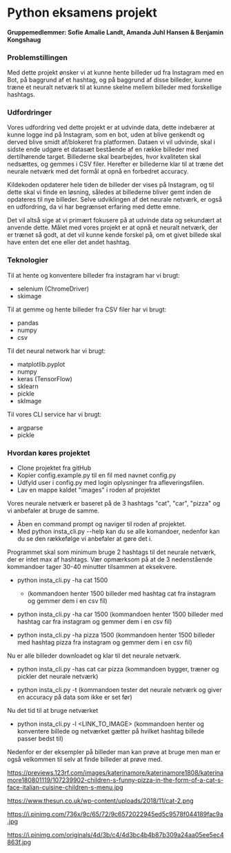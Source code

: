# Python eksamens projekt

#### Gruppemedlemmer: Sofie Amalie Landt, Amanda Juhl Hansen & Benjamin Kongshaug

### Problemstillingen

Med dette projekt ønsker vi at kunne hente billeder ud fra Instagram med en Bot, på baggrund af et hashtag, og på baggrund af disse billeder, kunne træne et neuralt netværk til at kunne skelne mellem billeder med forskellige hashtags.

### Udfordringer

Vores udfordring ved dette projekt er at udvinde data, dette indebærer at kunne logge ind på Instagram, som en bot, uden at blive genkendt og derved blive smidt af/blokeret fra platformen. Dataen vi vil udvinde, skal i sidste ende udgøre et datasæt bestående af en række billeder med dertilhørende target. Billederne skal bearbejdes, hvor kvaliteten skal nedsættes, og gemmes i CSV filer. Herefter er billederne klar til at træne det neurale netværk med det formål at opnå en forbedret accuracy.

Kildekoden opdaterer hele tiden de billeder der vises på Instagram, og til dette skal vi finde en løsning, således at billederne bliver gemt inden de opdateres til nye billeder. Selve udviklingen af det neurale netværk, er også en udfordring, da vi har begrænset erfaring med dette emne.

Det vil altså sige at vi primært fokusere på at udvinde data og sekundært at anvende dette. Målet med vores projekt er at opnå et neuralt netværk, der er trænet så godt, at det vil kunne kende forskel på, om et givet billede skal have enten det ene eller det andet hashtag.

### Teknologier

Til at hente og konventere billeder fra instagram har vi brugt:
- selenium (ChromeDriver)
- skimage

Til at gemme og hente billeder fra CSV filer har vi brugt:
- pandas
- numpy
- csv

Til det neural network har vi brugt:
- matplotlib.pyplot
- numpy
- keras (TensorFlow)
- sklearn
- pickle 
- skImage

Til vores CLI service har vi brugt:
- argparse
- pickle

### Hvordan køres projektet

- Clone projektet fra gitHub
- Kopier config.example.py til en fil med navnet config.py
- Udfyld user i config.py med login oplysninger fra afleveringsfilen.
- Lav en mappe kaldet "images" i roden af projektet

Vores neurale netværk er baseret på de 3 hashtags "cat", "car", "pizza" og vi anbefaler at bruge de samme.

- Åben en command prompt og naviger til roden af projektet.
- Med python insta_cli.py --help kan du se alle komandoer, nedenfor kan du se den rækkefølge vi anbefaler at gøre det i.

Programmet skal som minimum bruge 2 hashtags til det neurale netværk, der er intet max af hashtags.
Vær opmærksom på at de 3 nedenstående kommandoer tager 30-40 minutter tilsammen at eksekvere. 

- python insta_cli.py -ha cat 1500
    - (kommandoen henter 1500 billeder med hashtag cat fra instagram og gemmer dem i en csv fil)
    
- python insta_cli.py -ha car 1500        (kommandoen henter 1500 billeder med hashtag car fra instagram og gemmer dem i en csv fil)
- python insta_cli.py -ha pizza 1500      (kommandoen henter 1500 billeder med hashtag pizza fra instagram og gemmer dem i en csv fil)

Nu er alle billeder downloadet og klar til det neurale netværk.

- python insta_cli.py -has cat car pizza (kommandoen bygger, træner og pickler det neurale netværk)

- python insta_cli.py -t                 (kommandoen tester det neurale netværk og giver en accuracy på data som ikke er set før)

Nu det tid til at bruge netværket 

- python insta_cli.py -l <LINK_TO_IMAGE> (kommandoen henter og konventere billede og netværket gætter på hvilket hashtag billede passer bedst til)

Nedenfor er der eksempler på billeder man kan prøve at bruge men man er også velkommen til selv at finde billeder at prøve med.

https://previews.123rf.com/images/katerinamore/katerinamore1808/katerinamore180801119/107239902-children-s-funny-pizza-in-the-form-of-a-cat-s-face-italian-cuisine-children-s-menu.jpg

https://www.thesun.co.uk/wp-content/uploads/2018/11/cat-2.png

https://i.pinimg.com/736x/9c/65/72/9c6572022945ed5c9578f044189fac9a.jpg

https://i.pinimg.com/originals/4d/3b/c4/4d3bc4b4b87b309a24aa05ee5ec4863f.jpg




